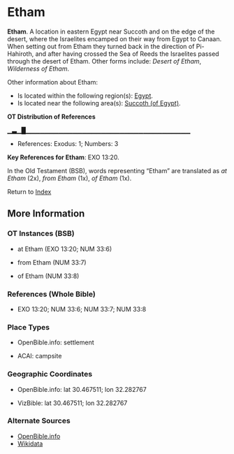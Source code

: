 # Etham
**Etham**. 
A location in eastern Egypt near Succoth and on the edge of the desert, where the Israelites encamped on their way from Egypt to Canaan. When setting out from Etham they turned back in the direction of Pi-Hahiroth, and after having crossed the Sea of Reeds the Israelites passed through the desert of Etham. 
Other forms include: 
*Desert of Etham*, *Wilderness of Etham*. 




Other information about Etham:


* Is located within the following region(s): 
[Egypt](Egypt.md). 
* Is located near the following area(s): 
[Succoth (of Egypt)](Succoth.2.md). 


**OT Distribution of References**

▁▃▁█▁▁▁▁▁▁▁▁▁▁▁▁▁▁▁▁▁▁▁▁▁▁▁▁▁▁▁▁▁▁▁▁▁▁▁
* References: Exodus: 1; Numbers: 3



**Key References for Etham**: 
EXO 13:20. 


In the Old Testament (BSB), words representing “Etham” are translated as 
*at Etham* (2x), *from Etham* (1x), *of Etham* (1x). 




Return to [Index](00-Index.md)

## More Information

### OT Instances (BSB)

* at Etham (EXO 13:20; NUM 33:6)

* from Etham (NUM 33:7)

* of Etham (NUM 33:8)



### References (Whole Bible)

* EXO 13:20; NUM 33:6; NUM 33:7; NUM 33:8


### Place Types

* OpenBible.info: settlement

* ACAI: campsite



### Geographic Coordinates

* OpenBible.info: lat 30.467511; lon 32.282767

* VizBible: lat 30.467511; lon 32.282767



### Alternate Sources

* [OpenBible.info](https://www.openbible.info/geo/ancient/a27d0e0)
* [Wikidata](http://www.wikidata.org/entity/Q5402858)



